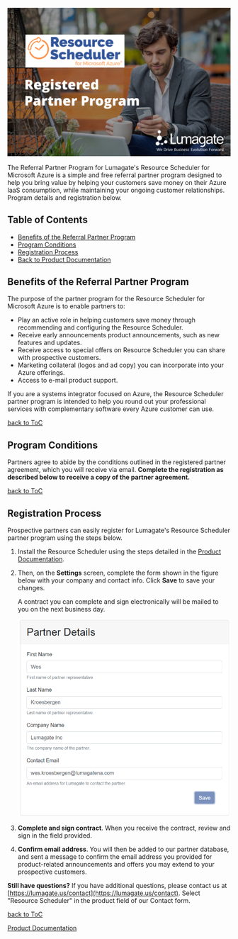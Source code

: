 ![Partner Home](images/Partners.png)

The Referral Partner Program for Lumagate's Resource Scheduler for Microsoft Azure is a simple and free referral partner program designed to help you bring value by helping your customers save money on their Azure IaaS consumption, while maintaining your ongoing customer relationships. Program details and registration below.

## Table of Contents<!-- omit in toc -->

- [Benefits of the Referral Partner Program](#benefits-of-the-registered-partner-program)
- [Program Conditions](#program-conditions)
- [Registration Process](#registration-process)
- [Back to Product Documentation](https://lumagateinc.github.io/Resource-Scheduler/)

## Benefits of the Referral Partner Program<!-- omit in toc -->

The purpose of the partner program for the Resource Scheduler for Microsoft Azure is to enable partners to:

- Play an active role in helping customers save money through recommending and configuring the Resource Scheduler.
- Receive early announcements product announcements, such as new features and updates.
- Receive access to special offers on Resource Scheduler you can share with prospective customers.
- Marketing collateral (logos and ad copy) you can incorporate into your Azure offerings.
- Access to e-mail product support.

If you are a systems integrator focused on Azure, the Resource Scheduler partner program is intended to help you round out your professional services with complementary software every Azure customer can use.

[back to ToC](#table-of-contents)

## Program Conditions<!-- omit in toc -->

Partners agree to abide by the conditions outlined in the registered partner agreement, which you will receive via email. **Complete the registration as described below to receive a copy of the partner agreement.**

[back to ToC](#table-of-contents)

## Registration Process<!-- omit in toc -->

Prospective partners can easily register for Lumagate's Resource Scheduler partner program using the steps below.

1. Install the Resource Scheduler using the steps detailed in the [Product Documentation](https://lumagateinc.github.io/Resource-Scheduler/).

2. Then, on the **Settings** screen, complete the form shown in the figure below with your company and contact info. Click **Save** to save your changes. 

    A contract you can complete and sign electronically will be mailed to you on the next business day.

    ![marketplace](images/partner-info.png)

3. **Complete and sign contract**. When you receive the contract, review and sign in the field provided.

4. **Confirm email address**. You will then be added to our partner database, and sent a message to confirm the email address you provided for product-related announcements and offers you may extend to your prospective customers.

**Still have questions?** If you have additional questions, please contact us at [https://lumagate.us/contact](https://lumagate.us/contact). Select "Resource Scheduler" in the product field of our Contact form.

[back to ToC](#table-of-contents)

[Product Documentation](https://lumagateinc.github.io/Resource-Scheduler/)
